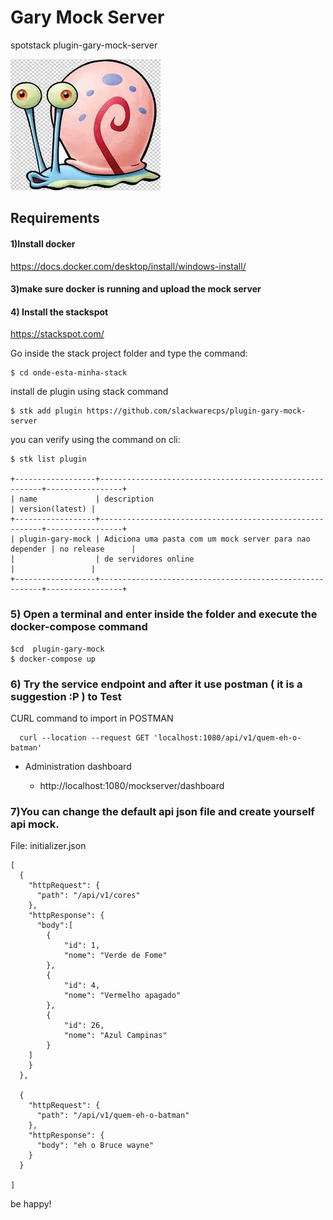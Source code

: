 # Gary Mock Server
spotstack plugin-gary-mock-server

![alt](docs/gary.jpeg)


## Requirements

#### 1)Install docker
https://docs.docker.com/desktop/install/windows-install/

#### 3)make sure docker is running and upload the mock server

#### 4) Install the stackspot

https://stackspot.com/

Go inside the stack project folder and type the command:
    
    $ cd onde-esta-minha-stack

install de plugin using stack command

    $ stk add plugin https://github.com/slackwarecps/plugin-gary-mock-server 


you can verify using the command on cli: 

    $ stk list plugin

    +------------------+---------------------------------------------------------+-----------------+
    | name             | description                                             | version(latest) |
    +------------------+---------------------------------------------------------+-----------------+
    | plugin-gary-mock | Adiciona uma pasta com um mock server para nao depender | no release      |
    |                  | de servidores online                                    |                 |
    +------------------+---------------------------------------------------------+-----------------+


### 5) Open a terminal and enter inside the folder and execute the docker-compose command

    $cd  plugin-gary-mock
    $ docker-compose up

### 6) Try the service endpoint and after it use postman ( it is a suggestion :P ) to Test

CURL command to import in POSTMAN

      curl --location --request GET 'localhost:1080/api/v1/quem-eh-o-batman' 



- Administration dashboard

  - http://localhost:1080/mockserver/dashboard

### 7)You can change the default api json file and create yourself api mock.

File: initializer.json


    [
      {
        "httpRequest": {
          "path": "/api/v1/cores"
        },
        "httpResponse": {
          "body":[
            {
                "id": 1,
                "nome": "Verde de Fome"
            },
            {
                "id": 4,
                "nome": "Vermelho apagado"
            },
            {
                "id": 26,
                "nome": "Azul Campinas"
            }
        ]
        }
      },

      {
        "httpRequest": {
          "path": "/api/v1/quem-eh-o-batman"
        },
        "httpResponse": {
          "body": "eh o Bruce wayne"
        }
      }

    ]


be happy!




